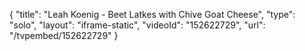 {
    "title": "Leah Koenig - Beet Latkes with Chive Goat Cheese",
    "type": "solo",
    "layout": "iframe-static",
    "videoId": "152622729",
    "url": "\/tvpembed\/152622729"
}
